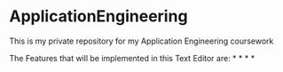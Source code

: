 # ApplicationEngineering
This is my private repository for my Application Engineering coursework


The Features that will be implemented in this Text Editor are:
* 
*
*
*
